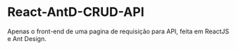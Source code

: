 # React-AntD-CRUD-API
Apenas o front-end de uma pagina de requisição para API, feita em ReactJS e Ant Design.
